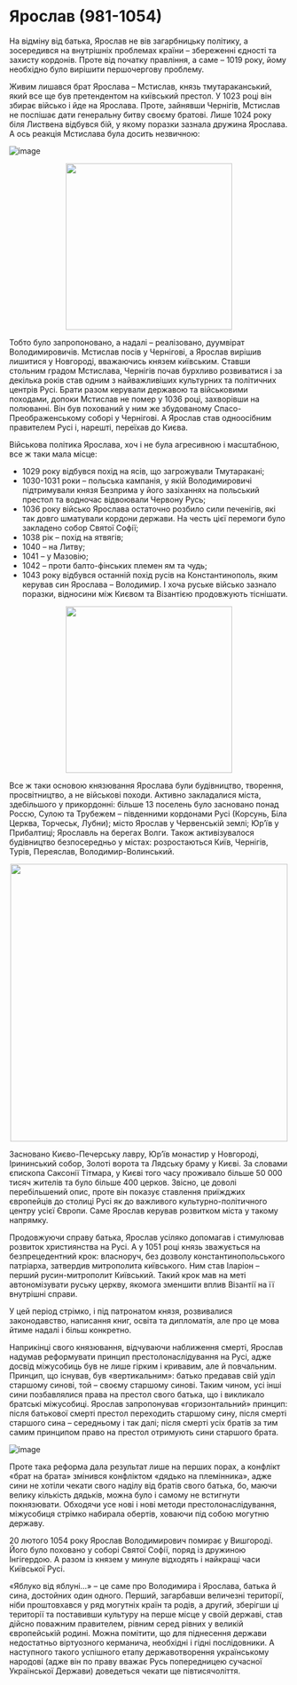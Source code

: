 Ярослав (981-1054)
==================

На відміну від батька, Ярослав не вів загарбницьку політику, а
зосередився на внутрішніх проблемах країни – збереженні єдності та
захисту кордонів. Проте від початку правління, а саме – 1019 року, йому
необхідно було вирішити першочергову проблему.

Живим лишався брат Ярослава – Мстислав, князь тмутараканський, який все
ще був претендентом на київський престол. У 1023 році він збирає військо
і йде на Ярослава. Проте, зайнявши Чернігів, Мстислав не поспішає дати
генеральну битву своєму братові. Лише 1024 року біля Листвена відбувся
бій, у якому поразки зазнала дружина Ярослава. А ось реакція Мстислава
була досить незвичною:

![image](11_n.jpg)

<div align="center">
<img src="duum.jpg" width="300"/>
</div>

Тобто було запропоновано, а надалі – реалізовано, дуумвірат
Володимировичів. Мстислав посів у Чернігові, а Ярослав вирішив лишитися
у Новгороді, вважаючись князем київським. Ставши стольним градом
Мстислава, Чернігів почав бурхливо розвиватися і за декілька років став
одним з найважливіших культурних та політичних центрів Русі. Брати разом
керували державою та військовими походами, допоки Мстислав не помер у
1036 році, захворівши на полюванні. Він був похований у ним же
збудованому Спасо-Преображенському соборі у Чернігові. А Ярослав став
одноосібним правителем Русі і, нарешті, переїхав до Києва.

Військова політика Ярослава, хоч і не була агресивною і масштабною, все
ж таки мала місце:

* 1029 року відбувся похід на ясів, що загрожували Тмутаракані;
* 1030-1031 роки – польська кампанія, у якій Володимировичі підтримували
князя Безприма у його зазіханнях на польський престол та водночас
відвоювали Червону Русь;
* 1036 року військо Ярослава остаточно розбило сили печенігів, які так
довго шматували кордони держави. На честь цієї перемоги було закладено
собор Святої Софії;
* 1038 рік – похід на ятвягів;
* 1040 – на Литву;
* 1041 – у Мазовію;
* 1042 – проти балто-фінських племен ям та чудь;
* 1043 року відбувся останній похід русів на Константинополь, яким
керував син Ярослава – Володимир. І хоча руське військо зазнало поразки,
відносини між Києвом та Візантією продовжують тіснішати.

<div align="center">
<img src="9r_osn.jpg" width="300"/>
</div>

Все ж таки основою князювання Ярослава були будівництво, творення,
просвітництво, а не військові походи. Активно закладалися міста,
здебільшого у прикордонні: більше 13 поселень було засновано понад
Россю, Сулою та Трубежем – південними кордонами Русі (Корсунь, Біла
Церква, Торчеськ, Лубни); місто Ярослав у Червенській землі; Юр’їв у
Прибалтиці; Ярославль на берегах Волги. Також активізувалося будівництво
безпосередньо у містах: розростаються Київ, Чернігів, Турів, Переяслав,
Володимир-Волинський. 

<div align="center">
<img src="9r_mista.jpg" width="500"/>
</div>

Засновано Києво-Печерську лавру, Юр’їв монастир у Новгороді, Ірининський
собор, Золоті ворота та Лядську браму у Києві. За словами єпископа
Саксонії Тітмара, у Києві того часу проживало більше 50 000 тисяч
жителів та було більше 400 церков. Звісно, це доволі перебільшений опис,
проте він показує ставлення приїжджих європейців до столиці Русі як до
важливого культурно-політичного центру усієї Європи. Саме Ярослав
керував розвитком міста у такому напрямку.

Продовжуючи справу батька, Ярослав усіляко допомагав і стимулював
розвиток християнства на Русі. А у 1051 році князь зважується на
безпрецедентний крок: власноруч, без дозволу константинопольського
патріарха, затвердив митрополита київського. Ним став Іларіон – перший
русин-митрополит Київський. Такий крок мав на меті автономізувати руську
церкву, якомога зменшити вплив Візантії на її внутрішні справи.

У цей період стрімко, і під патронатом князя, розвивалися законодавство,
написання книг, освіта та дипломатія, але про це мова йтиме надалі і
більш конкретно.

Наприкінці свого князювання, відчуваючи наближення смерті, Ярослав
надумав реформувати принцип престолонаслідування на Русі, адже досвід
міжусобиць був не лише гірким і кривавим, але й повчальним. Принцип, що
існував, був «вертикальним»: батько предавав свій уділ старшому синові,
той – своєму старшому синові. Таким чином, усі інші сини позбавлялися
права на престол свого батька, що і викликало братські міжусобиці.
Ярослав запропонував «горизонтальний» принцип: після батькової смерті
престол переходить старшому сину, після смерті старшого сина –
середньому і так далі; після смерті усіх братів за тим самим принципом
право на престол отримують сини старшого брата.

![image](derevo.png)

Проте така реформа дала результат лише на перших порах, а конфлікт «брат
на брата» змінився конфліктом «дядько на племінника», адже сини не
хотіли чекати свого наділу від братів свого батька, бо, маючи велику
кількість дядьків, можна було і самому не встигнути покнязювати.
Обходячи усе нові і нові методи престолонаслідування, міжусобиця стрімко
набирала обертів, ховаючи під собою могутню державу.

20 лютого 1054 року Ярослав Володимирович помирає у Вишгороді. Його було
поховано у соборі Святої Софії, поряд із дружиною Інгігердою. А разом із
князем у минуле відходять і найкращі часи Київської Русі.

«Яблуко від яблуні…» – це саме про Володимира і Ярослава, батька й сина,
достойних один одного. Перший, загарбавши величезні території, ніби
проштовхався у ряд могутніх країн та родів, а другий, зберігши ці
території та поставивши культуру на перше місце у своїй державі, став
дійсно поважним правителем, рівним серед рівних у великій європейській
родині. Можна помітити, що для піднесення держави недостатньо
віртуозного керманича, необхідні і гідні послідовники. А наступного
такого успішного етапу державотворення українському народові (адже він
по праву вважає Русь попередницею сучасної Української Держави)
доведеться чекати ще півтисячоліття.

